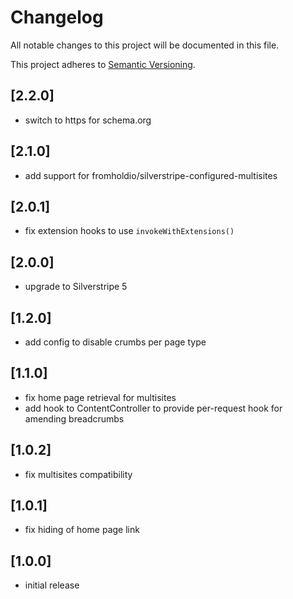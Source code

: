 # Changelog

All notable changes to this project will be documented in this file.

This project adheres to [Semantic Versioning](http://semver.org/).

## [2.2.0]

* switch to https for schema.org

## [2.1.0]

* add support for fromholdio/silverstripe-configured-multisites

## [2.0.1]

* fix extension hooks to use `invokeWithExtensions()`

## [2.0.0]

* upgrade to Silverstripe 5

## [1.2.0]

* add config to disable crumbs per page type

## [1.1.0]

* fix home page retrieval for multisites
* add hook to ContentController to provide per-request hook for amending breadcrumbs

## [1.0.2]

* fix multisites compatibility

## [1.0.1]

* fix hiding of home page link

## [1.0.0]

* initial release
